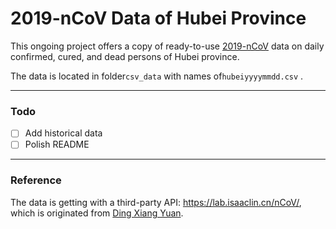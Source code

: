 # 2019-nCoV Data of Hubei Province

This ongoing project offers a copy of ready-to-use [2019-nCoV]([https://en.wikipedia.org/wiki/2019%E2%80%9320_Wuhan_coronavirus_outbreak](https://en.wikipedia.org/wiki/2019–20_Wuhan_coronavirus_outbreak)) data on daily confirmed, cured, and dead persons of Hubei province.

The data is located in folder`csv_data` with names of`hubeiyyyymmdd.csv` .

___



### Todo

- [ ] Add historical data
- [ ] Polish README

___



### Reference

The data is getting with a third-party API: https://lab.isaaclin.cn/nCoV/, which is originated from [Ding Xiang Yuan](https://ncov.dxy.cn/ncovh5/view/pneumonia).

